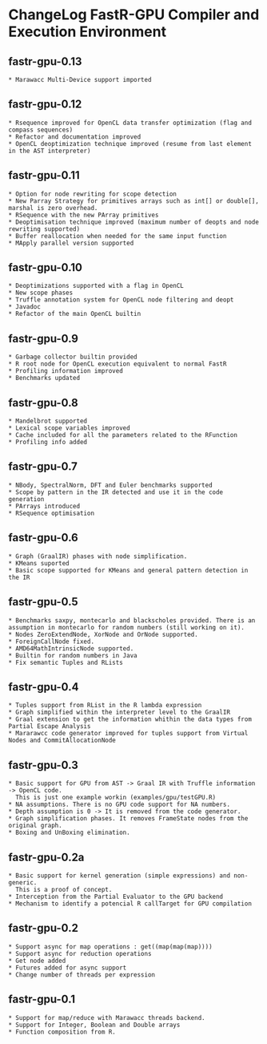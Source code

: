 # ChangeLog FastR-GPU Compiler and Execution Environment

## fastr-gpu-0.13
	* Marawacc Multi-Device support imported

## fastr-gpu-0.12
	* Rsequence improved for OpenCL data transfer optimization (flag and compass sequences)
	* Refactor and documentation improved
	* OpenCL deoptimization technique improved (resume from last element in the AST interpreter)

## fastr-gpu-0.11
	* Option for node rewriting for scope detection
	* New Parray Strategy for primitives arrays such as int[] or double[], marshal is zero overhead.
	* RSequence with the new PArray primitives
	* Deoptimisation technique improved (maximum number of deopts and node rewriting supported)	
	* Buffer reallocation when needed for the same input function
	* MApply parallel version supported 

## fastr-gpu-0.10
	* Deoptimizations supported with a flag in OpenCL
	* New scope phases
	* Truffle annotation system for OpenCL node filtering and deopt
	* Javadoc
	* Refactor of the main OpenCL builtin

## fastr-gpu-0.9
	* Garbage collector builtin provided
	* R root node for OpenCL execution equivalent to normal FastR
	* Profiling information improved
	* Benchmarks updated 

## fastr-gpu-0.8 
	* Mandelbrot supported
	* Lexical scope variables improved
	* Cache included for all the parameters related to the RFunction
	* Profiling info added 

## fastr-gpu-0.7
	* NBody, SpectralNorm, DFT and Euler benchmarks supported
	* Scope by pattern in the IR detected and use it in the code generation
	* PArrays introduced 
	* RSequence optimisation 

## fastr-gpu-0.6
	* Graph (GraalIR) phases with node simplification.
	* KMeans suported
	* Basic scope supported for KMeans and general pattern detection in the IR

## fastr-gpu-0.5 
	* Benchmarks saxpy, montecarlo and blackscholes provided. There is an assumption in montecarlo for random numbers (still working on it).
	* Nodes ZeroExtendNode, XorNode and OrNode supported.
	* ForeignCallNode fixed.
	* AMD64MathIntrinsicNode supported.
	* Builtin for random numbers in Java
	* Fix semantic Tuples and RLists

## fastr-gpu-0.4 
	* Tuples support from RList in the R lambda expression
	* Graph simplified within the interpreter level to the GraalIR
	* Graal extension to get the information whithin the data types from Partial Escape Analysis
	* Mararawcc code generator improved for tuples support from Virtual Nodes and CommitAllocationNode

## fastr-gpu-0.3
	* Basic support for GPU from AST -> Graal IR with Truffle information -> OpenCL code.
      This is just one example workin (examples/gpu/testGPU.R) 
	* NA assumptions. There is no GPU code support for NA numbers. 
	* Depth assumption is 0 -> It is removed from the code generator.
	* Graph simplification phases. It removes FrameState nodes from the original graph.
	* Boxing and UnBoxing elimination. 

## fastr-gpu-0.2a
	* Basic support for kernel generation (simple expressions) and non-generic.
      This is a proof of concept.
	* Interception from the Partial Evaluator to the GPU backend
	* Mechanism to identify a potencial R callTarget for GPU compilation

## fastr-gpu-0.2
	* Support async for map operations : get((map(map(map))))
	* Support async for reduction operations
	* Get node added
	* Futures added for async support
	* Change number of threads per expression

## fastr-gpu-0.1
	* Support for map/reduce with Marawacc threads backend. 
	* Support for Integer, Boolean and Double arrays
	* Function composition from R.


